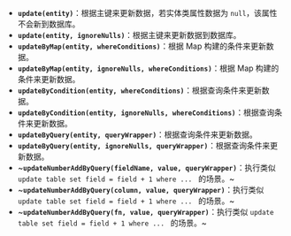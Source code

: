 - **`update(entity)`**：根据主键来更新数据，若实体类属性数据为 `null`，该属性不会新到数据库。
- **`update(entity, ignoreNulls)`**：根据主键来更新数据到数据库。
- **`updateByMap(entity, whereConditions)`**：根据 Map 构建的条件来更新数据。
- **`updateByMap(entity, ignoreNulls, whereConditions)`**：根据 Map 构建的条件来更新数据。
- **`updateByCondition(entity, whereConditions)`**：根据查询条件来更新数据。
- **`updateByCondition(entity, ignoreNulls, whereConditions)`**：根据查询条件来更新数据。
- **`updateByQuery(entity, queryWrapper)`**：根据查询条件来更新数据。
- **`updateByQuery(entity, ignoreNulls, queryWrapper)`**：根据查询条件来更新数据。
- ~**`updateNumberAddByQuery(fieldName, value, queryWrapper)`**：执行类似 `update table set field = field + 1 where ... `
  的场景。~
- ~**`updateNumberAddByQuery(column, value, queryWrapper)`**：执行类似 `update table set field = field + 1 where ... `
  的场景。~
- ~**`updateNumberAddByQuery(fn, value, queryWrapper)`**：执行类似 `update table set field = field + 1 where ... ` 的场景。~

